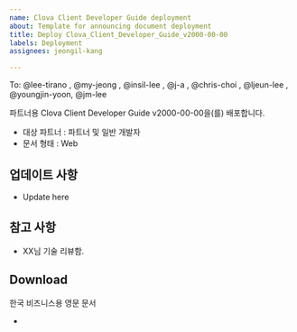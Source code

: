 ```yaml
---
name: Clova Client Developer Guide deployment
about: Template for announcing document deployment
title: Deploy Clova_Client_Developer_Guide_v2000-00-00
labels: Deployment
assignees: jeongil-kang

---
```


To: @lee-tirano  , @my-jeong , @insil-lee , @j-a , @chris-choi , @ljeun-lee , @youngjin-yoon, @jm-lee 

파트너용 Clova Client Developer Guide v2000-00-00을(를) 배포합니다.
- 대상 파트너 : 파트너 및 일반 개발자
- 문서 형태 : Web

## 업데이트 사항
- Update here

## 참고 사항
- XX님 기술 리뷰함.

## Download
한국 비즈니스용 영문 문서
- []()
